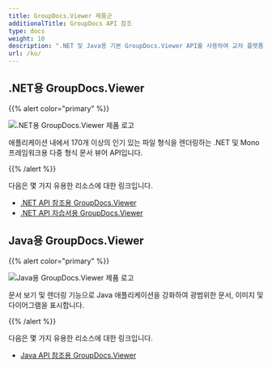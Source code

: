 ```yaml
---
title: GroupDocs.Viewer 제품군
additionalTitle: GroupDocs API 참조
type: docs
weight: 10
description: ".NET 및 Java용 기본 GroupDocs.Viewer API를 사용하여 교차 플랫폼 애플리케이션에서 문서 또는 이미지 보기를 가속화하고 단순화합니다."
url: /ko/
---
```


## .NET용 GroupDocs.Viewer

{{% alert color="primary" %}} 

![.NET용 GroupDocs.Viewer 제품 로고](../gdocs_net.png)

애플리케이션 내에서 170개 이상의 인기 있는 파일 형식을 렌더링하는 .NET 및 Mono 프레임워크용 다중 형식 문서 뷰어 API입니다.

{{% /alert %}} 

다음은 몇 가지 유용한 리소스에 대한 링크입니다.

- [.NET API 참조용 GroupDocs.Viewer](/viewer/ko/net/)
- [.NET API 자습서용 GroupDocs.Viewer](https://tutorials.groupdocs.com/viewer/ko/net/)


## Java용 GroupDocs.Viewer

{{% alert color="primary" %}}

![Java용 GroupDocs.Viewer 제품 로고](../gdocs_java.png)

문서 보기 및 렌더링 기능으로 Java 애플리케이션을 강화하여 광범위한 문서, 이미지 및 다이어그램을 표시합니다.

{{% /alert %}}

다음은 몇 가지 유용한 리소스에 대한 링크입니다.

- [Java API 참조용 GroupDocs.Viewer](/viewer/java/)
